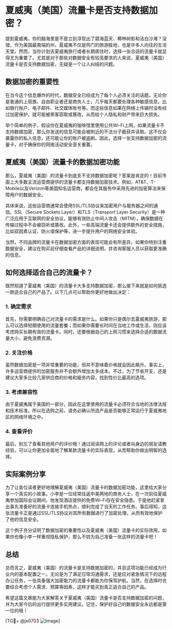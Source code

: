 # 夏威夷（美国）流量卡是否支持数据加密？

提到夏威夷，你的脑海里是不是立刻浮现出了碧海蓝天、椰林树影和洁白沙滩？没错，作为美国最南端的州，夏威夷不仅是热门的旅游胜地，也是许多人向往的生活天堂。然而，当你计划去夏威夷旅行或者长期居住时，选择一张合适的流量卡就显得尤为重要了。尤其是对于那些对数据安全有较高要求的人来说，夏威夷（美国）流量卡是否支持数据加密，无疑是一个让人纠结的问题。

## 数据加密的重要性

在当今这个信息爆炸的时代，数据安全已经成为了每个人必须关注的话题。无论你是普通的上班族、自由职业者还是商务人士，几乎每天都要处理各种敏感信息，比如银行账户、电子邮件、社交媒体账号等。而这些信息如果在网络上传输时没有经过加密保护，就可能被黑客窃取或篡改，从而给个人隐私和财产带来巨大损失。

举个简单的例子，假设你在夏威夷的咖啡馆里使用公共Wi-Fi上网，如果流量卡不支持数据加密，那么你发送的信息可能会被附近的不法分子截获并读取。这不仅会暴露你的私人信息，还可能让你的账户被盗刷。因此，选择一张支持数据加密的流量卡，对于确保你的网络活动安全至关重要。

## 夏威夷（美国）流量卡的数据加密功能

那么，夏威夷（美国）的流量卡到底支不支持数据加密呢？答案是肯定的！目前市面上大多数主流运营商提供的流量卡都支持数据加密技术。例如，AT&T、T-Mobile以及Verizon等美国知名运营商，都会在其服务中采用先进的加密算法来保障用户的数据安全。

具体来说，这些运营商通常会使用SSL/TLS协议来加密用户与服务器之间的通信。SSL（Secure Sockets Layer）和TLS（Transport Layer Security）是一种广泛应用于互联网的安全协议，能够有效防止中间人攻击（MITM），确保数据在传输过程中不会被窃听或篡改。此外，一些高端流量卡还会提供额外的安全措施，比如双因素认证、防火墙保护等，进一步提升用户的网络安全体验。

当然，不同品牌的流量卡在数据加密方面的表现可能会有所差异。如果你特别注重数据安全，建议在购买前仔细查看产品的详细说明，并咨询客服人员以获取更准确的信息。

## 如何选择适合自己的流量卡？

既然知道了夏威夷（美国）的流量卡大多支持数据加密，那么接下来就是如何挑选一款适合自己的产品了。以下几点可以帮助你更好地做出决定：

### 1. 确定需求
首先，你需要明确自己对流量卡的需求是什么。如果你只是偶尔去夏威夷旅游，那么可以选择短期使用的流量套餐；而如果你需要长时间在当地工作或生活，则应该考虑购买长期有效的流量卡。同时，还要根据自己的上网习惯来选择合适的数据流量大小，避免浪费资源。

### 2. 关注价格
虽然数据加密是一项非常重要的功能，但并不意味着价格就会因此飙升。事实上，许多运营商提供的加密服务并不会额外增加太多成本。不过，为了节省开支，还是建议大家多比较几家供应商的价格和服务内容，找到性价比最高的选项。

### 3. 考虑兼容性
由于夏威夷属于美国的一部分，因此在这里使用的流量卡必须符合当地的法律法规和技术标准。所以在选购之前，请务必确认所选产品是否能够正常运行于夏威夷地区的网络环境之中。

### 4. 查看评价
最后，别忘了查看其他用户的评价哦！通过阅读网上的评论或者向身边的朋友请教经验，可以让你更加全面地了解某款流量卡的实际表现，从而帮助你做出明智的选择。

## 实际案例分享

为了让各位读者更好地理解夏威夷（美国）流量卡的数据加密功能，这里给大家分享一个真实的小故事。小李是一位经常往返中美两地的商务人士，在一次前往夏威夷参加国际会议期间，他发现酒店提供的免费Wi-Fi存在安全隐患。于是他赶紧拿出事先准备好的流量卡连接手机热点，顺利完成了当天的工作任务。事后得知，这张流量卡正是通过SSL/TLS协议对其所有数据进行了加密处理，从而有效地保护了他的信息安全。

这个例子充分证明了数据加密的重要性以及夏威夷（美国）流量卡的实际效用。如果你也像小李一样重视隐私保护，那么不妨为自己准备一张这样的流量卡吧！

## 总结

总而言之，夏威夷（美国）的流量卡是支持数据加密的，并且这项功能已经成为行业内的基本配置之一。无论是为了满足日常沟通需求，还是应对紧急情况下的远程办公任务，一张具备强大加密能力的流量卡都能为你保驾护航。当然，在选择时也要综合考虑个人需求、预算等因素，这样才能买到真正适合自己的产品。

希望这篇文章能为大家解答关于夏威夷（美国）流量卡是否支持数据加密的问题，并为大家今后的出行提供更多实用建议。记住，保护好自己的数据安全永远都是第一位的哦！

[TG💪+ @jx0703 ![Image](https://github.com/user-attachments/assets/dbca1d08-cadb-493c-b0ec-ad6f7a83f270)]